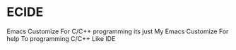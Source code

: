 # ECIDE
Emacs Customize For C/C++ programming
its just My Emacs Customize For help To programming C/C++ Like IDE 
